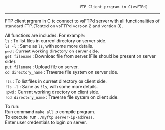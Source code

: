                                       FTP Client program in C(vsFTPd)
------------------------------------------------------------------------------------------------------------------
FTP client prgram in C to connect to vsFTPd server with all functionalities of standard FTP.(Tested on vsFTPd version 2 and version 3).                                                                                                        

All functions are included. For example:                                                                               
`ls` : To list files in current directory on server side.                                                                
`ls -l` : Same as `ls`, with some more details.                                                                          
`pwd` : Current working directory on server side.                                                                        
`get filename` : Download file from server.(File should be present on server side).                                      
`put filename` : Upload file on server.                                                                                 
`cd directory_name` : Traverse file system on server side.                                                               

`!ls` : To list files in current directory on client side.                                                               
`!ls -l` : Same as `!ls`, with some more details.                                                                        
`!pwd` : Current working directory on client side.                                                                       
`!cd directory_name` : Traverse file system on client side.                                                              
                                                                                                                     
To run:                                                                                                           
Run command `make all` to compile program.                                                                              
To execute, run `./myftp server-ip-address`.                                                                            
Enter user credentials to login on server.                                                                                                                                           
